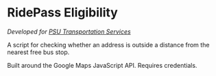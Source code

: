 # RidePass Eligibility

*Developed for [PSU Transportation Services](http://transportation.psu.edu/)*

A script for checking whether an address is outside a distance from the nearest free bus stop.

Built around the Google Maps JavaScript API. Requires credentials.
